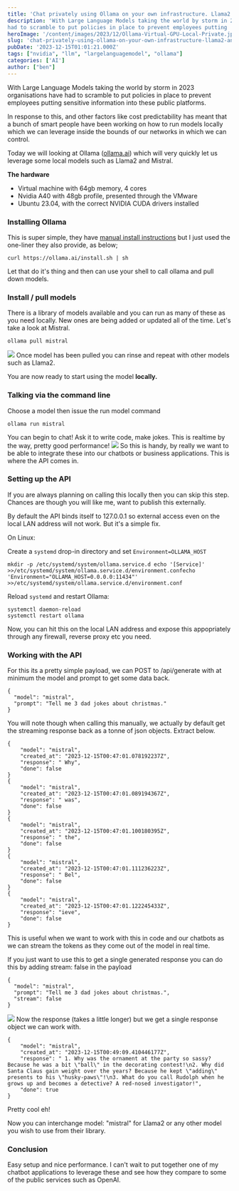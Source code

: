 ```yaml
---
title: 'Chat privately using Ollama on your own infrastructure. Llama2 and Mistral on an NVIDIA A40 48GB GPU' 
description: 'With Large Language Models taking the world by storm in 2023 organisations have
had to scramble to put policies in place to prevent employees putting '
heroImage: '/content/images/2023/12/Ollama-Virtual-GPU-Local-Private.jpg'
slug: 'chat-privately-using-ollama-on-your-own-infrastructure-llama2-and-mistral-on-an-nvidia-a40-48gb-gpu'
pubDate: '2023-12-15T01:01:21.000Z'
tags: ["nvidia", "llm", "largelanguagemodel", "ollama"] 
categories: ['AI']
author: ["ben"]
---
```


With Large Language Models taking the world by storm in 2023 organisations have had to scramble to put policies in place to prevent employees putting sensitive information into these public platforms. 

In response to this, and other factors like cost predictability has meant that a bunch of smart people have been working on how to run models locally which we can leverage inside the bounds of our networks in which we can control. 

Today we will looking at Ollama ([ollama.ai](ollama.ai)) which will very quickly let us leverage some local models such as Llama2 and Mistral.

**The hardware**

- Virtual machine with 64gb memory, 4 cores
- Nvidia A40 with 48gb profile, presented through the VMware 
- Ubuntu 23.04, with the correct NVIDIA CUDA drivers installed 

### Installing Ollama

This is super simple, they have [manual install instructions](https://github.com/jmorganca/ollama/blob/main/docs/linux.md) but I just used the one-liner they also provide, as below;

```
curl https://ollama.ai/install.sh | sh
```

Let that do it's thing and then can use your shell to call ollama and pull down models.

### Install / pull models

There is a library of models available and you can run as many of these as you need locally. New ones are being added or updated all of the time. Let's take a look at Mistral.

```
ollama pull mistral
```

![](/content/images/2023/12/image-23.png)
Once model has been pulled you can rinse and repeat with other models such as Llama2.

You are now ready to start using the model **locally.**

### Talking via the command line

Choose a model then issue the run model command

```
ollama run mistral
```

You can begin to chat! Ask it to write code, make jokes. This is realtime by the way, pretty good performance!
![](/content/images/2023/12/ollama-mistral-cli.gif)
So this is handy, by really we want to be able to integrate these into our chatbots or business applications. This is where the API comes in.

### Setting up the API

If you are always planning on calling this locally then you can skip this step. Chances are though you will like me, want to publish this externally. 

By default the API binds itself to 127.0.0.1 so external access even on the local LAN address will not work. But it's a simple fix.

On Linux:

Create a `systemd` drop-in directory and set `Environment=OLLAMA_HOST`

```
mkdir -p /etc/systemd/system/ollama.service.d echo '[Service]' >>/etc/systemd/system/ollama.service.d/environment.confecho 'Environment="OLLAMA_HOST=0.0.0.0:11434"' >>/etc/systemd/system/ollama.service.d/environment.conf
```

Reload `systemd` and restart Ollama:

```
systemctl daemon-reload 
systemctl restart ollama
```
Now, you can hit this on the local LAN address and expose this appopriately through any firewall, reverse proxy etc you need.

### Working with the API

For this its a pretty simple payload, we can POST to /api/generate with at minimum the model and prompt to get some data back.

```
{
  "model": "mistral",
  "prompt": "Tell me 3 dad jokes about christmas."
}
```

You will note though when calling this manually, we actually by default get the streaming response back as a tonne of json objects. Extract below.

```
{
    "model": "mistral",
    "created_at": "2023-12-15T00:47:01.078192237Z",
    "response": " Why",
    "done": false
}
{
    "model": "mistral",
    "created_at": "2023-12-15T00:47:01.089194367Z",
    "response": " was",
    "done": false
}
{
    "model": "mistral",
    "created_at": "2023-12-15T00:47:01.100180395Z",
    "response": " the",
    "done": false
}
{
    "model": "mistral",
    "created_at": "2023-12-15T00:47:01.111236223Z",
    "response": " Bel",
    "done": false
}
{
    "model": "mistral",
    "created_at": "2023-12-15T00:47:01.122245433Z",
    "response": "ieve",
    "done": false
}
```

This is useful when we want to work with this in code and our chatbots as we can stream the tokens as they come out of the model in real time.

If you just want to use this to get a single generated response you can do this by adding stream: false in the payload

```
{
  "model": "mistral",
  "prompt": "Tell me 3 dad jokes about christmas.",
  "stream": false
}
```

![](/content/images/2023/12/image-26.png)
Now the response (takes a little longer) but we get a single response object we can work with.

```
{
    "model": "mistral",
    "created_at": "2023-12-15T00:49:09.410446177Z",
    "response": " 1. Why was the ornament at the party so sassy? Because he was a bit \"ball\" in the decorating contest!\n2. Why did Santa Claus gain weight over the years? Because he kept \"adding\" presents to his \"husky-paws\"!\n3. What do you call Rudolph when he grows up and becomes a detective? A red-nosed investigator!",
    "done": true
}
```

Pretty cool eh!

Now you can interchange model: "mistral" for Llama2 or any other model you wish to use from their library.

### Conclusion

Easy setup and nice performance. I can't wait to put together one of my chatbot applications to leverage these and see how they compare to some of the public services such as OpenAI.

